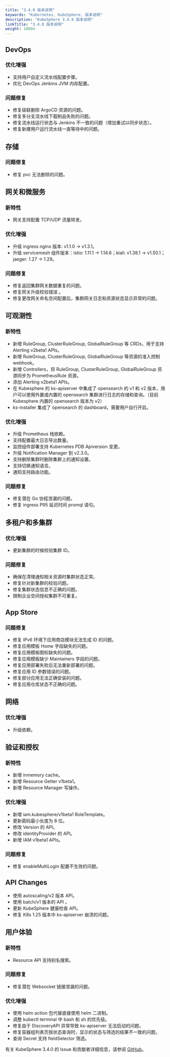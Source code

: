```yaml
---
title: "3.4.0 版本说明"
keywords: "Kubernetes, KubeSphere, 版本说明"
description: "KubeSphere 3.4.0 版本说明"
linkTitle: "3.4.0 版本说明"
weight: 18094
---
```


## DevOps

### 优化增强

- 支持用户自定义流水线配置步骤。 
- 优化 DevOps Jenkins JVM 内存配置。

### 问题修复

- 修复级联删除 ArgoCD 资源的问题。
- 修复多分支流水线下载制品失败的问题。
- 修复流水线运行状态与 Jenkins 不一致的问题（增加重试以同步状态）。 
- 修复新建用户运行流水线一直等待中的问题。


## 存储

### 问题修复

- 修复 pvc 无法删除的问题。 


## 网关和微服务

### 新特性

- 网关支持配置 TCP/UDP 流量转发。 

### 优化增强

- 升级 ingress nginx 版本: v1.1.0 -> v1.3.1。
- 升级 servicemesh 组件版本：istio: 1.11.1 -> 1.14.6；kiali: v1.38.1 -> v1.50.1；jaeger: 1.27 -> 1.29。

### 问题修复

- 修复返回集群网关数据重复的问题。 
- 修复网关升级校验错误 。
- 修复更改网关命名空间配置后，集群网关日志和资源状态显示异常的问题。 


## 可观测性

### 新特性

- 新增 RuleGroup, ClusterRuleGroup, GlobalRuleGroup 等 CRDs，用于支持 Alerting v2beta1 APIs。
- 新增 RuleGroup, ClusterRuleGroup, GlobalRuleGroup 等资源的准入控制 webhook。
- 新增 Controllers，将 RuleGroup, ClusterRuleGroup, GlobalRuleGroup 资源同步为 PrometheusRule 资源。
- 添加 Alerting v2beta1 APIs。
- 在 Kubesphere 的 ks-apiserver 中集成了 opensearch 的 v1 和 v2 版本，用户可以使用外置或内置的 opensearch 集群进行日志的存储和查询。（目前 Kubesphere 内置的 opensearch 版本为 v2）
- ks-installer 集成了 opensearch 的 dashboard，需要用户自行开启。 


### 优化增强
- 升级 Prometheus 栈依赖。
- 支持配置最大日志导出数量。
- 监控组件部署支持 Kubernetes PDB Apiversion 变更。 
- 升级 Notification Manager 到 v2.3.0。
- 支持删除集群时删除集群上的通知设置。
- 支持切换通知语言。
- 通知支持路由功能。


### 问题修复

- 修复潜在 Go 协程泄漏的问题。
- 修复 ingress P95 延迟时间 promql 语句。


## 多租户和多集群

### 优化增强

- 更新集群的时候校验集群 ID。

### 问题修复

- 确保在清理通知相关资源时集群状态正常。
- 修复针对新集群的校验问题。
- 修复集群状态信息不正确的问题。
- 限制企业空间授权集群不可重复。


## App Store

### 问题修复

- 修复 IPv6 环境下应用商店模块无法生成 ID 的问题。
- 修复应用模板 Home 字段缺失的问题。
- 修复应用模板图标缺失的问题。
- 修复应用模板缺少 Maintainers 字段的问题。
- 修复应用部署失败后无法重新部署的问题。
- 修复应用 ID 参数错误的问题。
- 修复部分应用无法正确安装的问题。
- 修复应用仓库状态不正确的问题。


## 网络

### 优化增强

- 升级依赖。

## 验证和授权

### 新特性

- 新增 inmemory cache。
- 新增 Resource Getter v1beta1。
- 新增 Resource Manager 写操作。

### 优化增强

- 新增 iam.kubesphere/v1beta1 RoleTemplate。
- 更新密码最小长度为 8 位。
- 修改 Version 的 API。
- 修改 identityProvider 的 API。
- 新增 IAM v1beta1 APIs。

### 问题修复

- 修复 enableMultiLogin 配置不生效的问题。

## API Changes

- 使用 autoscaling/v2 版本 API。
- 使用 batch/v1 版本的 API 。
- 更新 KubeSphere 健康检查 API。
- 修复 K8s 1.25 版本中 ks-apiserver 崩溃的问题。

## 用户体验

### 新特性

- Resource API 支持别名搜索。

### 问题修复

- 修复潜在 Websocket 链接泄漏的问题。

### 优化增强

- 使用 helm action 包代替直接使用 helm 二进制。
- 调整 kubectl terminal 中 bash 和 sh 的优先级。
- 修复由于 DiscoveryAPI 异常导致 ks-apiserver 无法启动的问题。 
- 修复容器组列表页按状态查询时，显示的状态与筛选的结果不一致的问题。
- 查询 Secret 支持 fieldSelector 筛选。

有关 KubeSphere 3.4.0 的 Issue 和贡献者详细信息，请参阅 [GitHub](https://github.com/whenegghitsrock/kubesphere-carryon/blob/master/CHANGELOG/CHANGELOG-3.4.0.md)。